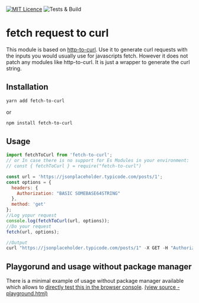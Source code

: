 [![MIT Licence](https://badges.frapsoft.com/os/mit/mit.svg?v=103)](https://opensource.org/licenses/mit-license.php)
![Tests & Build](https://github.com/leoek/fetch-to-curl/workflows/Test%20&%20Build/badge.svg)

# fetch request to curl

This module is based on [http-to-curl](https://github.com/drgx/http-to-curl). Use it to generate curl requests with the inputs you would usually use for javascripts fetch. However it does not patch any modules like http-to-curl. It is just a wrapper to generate the curl string.

## Installation

```sh
yarn add fetch-to-curl
```

or

```sh
npm install fetch-to-curl
```

## Usage

```js
import fetchToCurl from 'fetch-to-curl';
// or In case there is no support for Es Modules in your environment:
// const { fetchToCurl } = require("fetch-to-curl")

const url = 'https://jsonplaceholder.typicode.com/posts/1';
const options = {
  headers: {
    Authorization: "BASIC SOMEBASE64STRING"
  },
  method: 'get'
};
//Log yopur request
console.log(fetchToCurl(url, options));
//Do your request
fetch(url, options);

//Output
curl "https://jsonplaceholder.typicode.com/posts/1" -X GET -H "Authorization: BASIC SOMEBASE64STRING"
```

## Playgorund and usage without package manager

There is a minimal example of usage without package manager available which allows to [directly test this in the browser console](https://htmlpreview.github.io/?https://github.com/leoek/fetch-to-curl/blob/master/playground.html). [(view source - playground.html)](https://github.com/leoek/fetch-to-curl/blob/master/playground.html)
